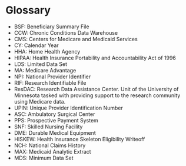 # Glossary

- BSF: Beneficiary Summary File
- CCW: Chronic Conditions Data Warehouse
- CMS: Centers for Medicare and Medicaid Services
- CY: Calendar Year
- HHA: Home Health Agency
- HIPAA: Health Insurance Portability and Accountability Act of 1996
- LDS: Limited Data Set
- MA: Medicare Advantage
- NPI: National Provider Identifier
- RIF: Research Identifiable File
- ResDAC: Research Data Assistance Center. Unit of the University of Minnesota tasked with providing support to the research community using Medicare data.
- UPIN: Unique Provider Identification Number
- ASC: Ambulatory Surgical Center
- PPS: Prospective Payment System
- SNF: Skilled Nursing Facility
- DME: Durable Medical Equipment
- HISKEW: Health Insurance Skeleton Eligibility Writeoff
- NCH: National Claims History
- MAX: Medicaid Analytic Extract
- MDS: Minimum Data Set

